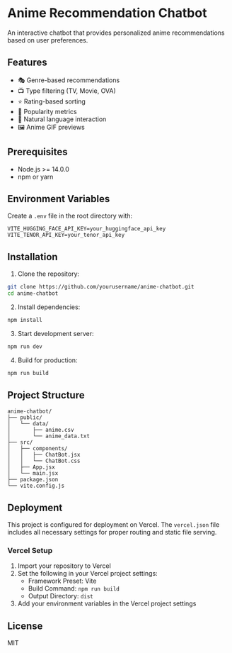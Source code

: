 # Anime Recommendation Chatbot

An interactive chatbot that provides personalized anime recommendations based on user preferences.

## Features

- 🎭 Genre-based recommendations
- 📺 Type filtering (TV, Movie, OVA)
- ⭐ Rating-based sorting
- 👥 Popularity metrics
- 💬 Natural language interaction
- 🖼️ Anime GIF previews

## Prerequisites

- Node.js >= 14.0.0
- npm or yarn

## Environment Variables

Create a `.env` file in the root directory with:

```env
VITE_HUGGING_FACE_API_KEY=your_huggingface_api_key
VITE_TENOR_API_KEY=your_tenor_api_key
```

## Installation

1. Clone the repository:

```bash
git clone https://github.com/yourusername/anime-chatbot.git
cd anime-chatbot
```

2. Install dependencies:

```bash
npm install
```

3. Start development server:

```bash
npm run dev
```

4. Build for production:

```bash
npm run build
```

## Project Structure

```
anime-chatbot/
├── public/
│   └── data/
│       ├── anime.csv
│       └── anime_data.txt
├── src/
│   ├── components/
│   │   ├── ChatBot.jsx
│   │   └── ChatBot.css
│   ├── App.jsx
│   └── main.jsx
├── package.json
└── vite.config.js
```

## Deployment

This project is configured for deployment on Vercel. The `vercel.json` file includes all necessary settings for proper routing and static file serving.

### Vercel Setup

1. Import your repository to Vercel
2. Set the following in your Vercel project settings:
   - Framework Preset: Vite
   - Build Command: `npm run build`
   - Output Directory: `dist`
3. Add your environment variables in the Vercel project settings

## License

MIT
